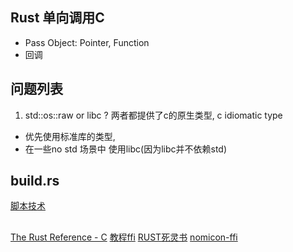 ## Rust 单向调用C

* Pass Object: Pointer, Function
* 回调


## 问题列表


1. std::os::raw or libc ?
两者都提供了c的原生类型, c idiomatic type
 * 优先使用标准库的类型, 
 * 在一些no std 场景中 使用libc(因为libc并不依赖std)



## build.rs
[脚本技术](https://doc.rust-lang.org/cargo/reference/build-script-examples.html)

##
[The Rust Reference - C](https://doc.rust-lang.org/stable/reference/type-layout.html?highlight=ffi#the-c-representation)
[教程ffi](https://wiki.jikexueyuan.com/project/rust-primer/ffi/calling-ffi-function.html)
[RUST死灵书](https://www.bookstack.cn/read/rustonomicon_zh-CN/src-11.FFI.md#C%E4%BB%A3%E7%A0%81%E5%88%B0Rust%E5%87%BD%E6%95%B0%E7%9A%84%E5%9B%9E%E8%B0%83)
[nomicon-ffi](https://doc.rust-lang.org/nomicon/ffi.html)